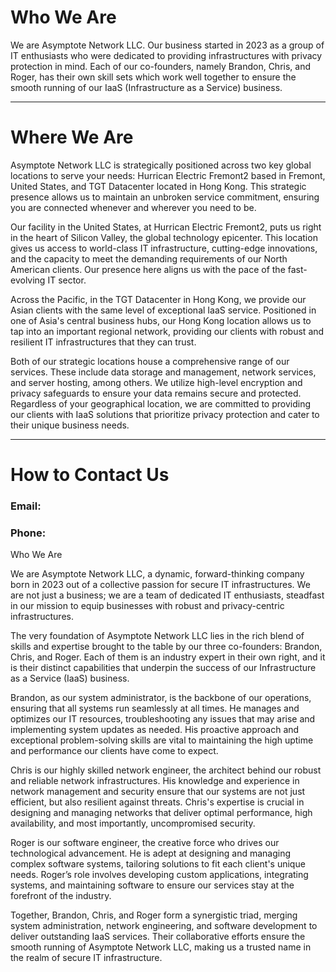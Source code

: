 # Who We Are
We are Asymptote Network LLC. Our business started in 2023 as a group of IT enthusiasts who were dedicated to providing infrastructures with privacy protection in mind. Each of our co-founders, namely Brandon, Chris, and Roger, has their own skill sets which work well together to ensure the smooth running of our IaaS (Infrastructure as a Service) business.

---

# Where We Are
Asymptote Network LLC is strategically positioned across two key global locations to serve your needs: Hurrican Electric Fremont2 based in Fremont, United States, and TGT Datacenter located in Hong Kong. This strategic presence allows us to maintain an unbroken service commitment, ensuring you are connected whenever and wherever you need to be.

Our facility in the United States, at Hurrican Electric Fremont2, puts us right in the heart of Silicon Valley, the global technology epicenter. This location gives us access to world-class IT infrastructure, cutting-edge innovations, and the capacity to meet the demanding requirements of our North American clients. Our presence here aligns us with the pace of the fast-evolving IT sector.

Across the Pacific, in the TGT Datacenter in Hong Kong, we provide our Asian clients with the same level of exceptional IaaS service. Positioned in one of Asia's central business hubs, our Hong Kong location allows us to tap into an important regional network, providing our clients with robust and resilient IT infrastructures that they can trust.

Both of our strategic locations house a comprehensive range of our services. These include data storage and management, network services, and server hosting, among others. We utilize high-level encryption and privacy safeguards to ensure your data remains secure and protected. Regardless of your geographical location, we are committed to providing our clients with IaaS solutions that prioritize privacy protection and cater to their unique business needs.

---

# How to Contact Us
### Email:
### Phone:


Who We Are

We are Asymptote Network LLC, a dynamic, forward-thinking company born in 2023 out of a collective passion for secure IT infrastructures. We are not just a business; we are a team of dedicated IT enthusiasts, steadfast in our mission to equip businesses with robust and privacy-centric infrastructures.

The very foundation of Asymptote Network LLC lies in the rich blend of skills and expertise brought to the table by our three co-founders: Brandon, Chris, and Roger. Each of them is an industry expert in their own right, and it is their distinct capabilities that underpin the success of our Infrastructure as a Service (IaaS) business.

Brandon, as our system administrator, is the backbone of our operations, ensuring that all systems run seamlessly at all times. He manages and optimizes our IT resources, troubleshooting any issues that may arise and implementing system updates as needed. His proactive approach and exceptional problem-solving skills are vital to maintaining the high uptime and performance our clients have come to expect.

Chris is our highly skilled network engineer, the architect behind our robust and reliable network infrastructures. His knowledge and experience in network management and security ensure that our systems are not just efficient, but also resilient against threats. Chris's expertise is crucial in designing and managing networks that deliver optimal performance, high availability, and most importantly, uncompromised security.

Roger is our software engineer, the creative force who drives our technological advancement. He is adept at designing and managing complex software systems, tailoring solutions to fit each client's unique needs. Roger’s role involves developing custom applications, integrating systems, and maintaining software to ensure our services stay at the forefront of the industry.

Together, Brandon, Chris, and Roger form a synergistic triad, merging system administration, network engineering, and software development to deliver outstanding IaaS services. Their collaborative efforts ensure the smooth running of Asymptote Network LLC, making us a trusted name in the realm of secure IT infrastructure.
